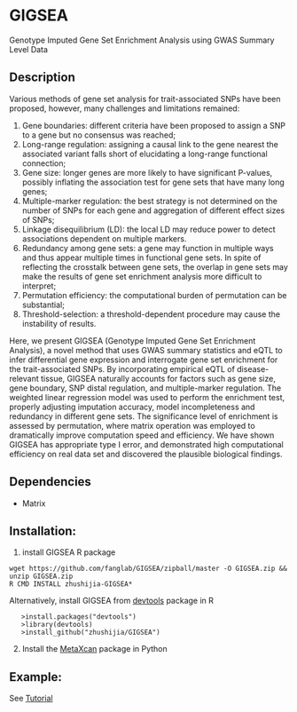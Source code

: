 # GIGSEA
Genotype Imputed Gene Set Enrichment Analysis using GWAS Summary Level Data

## Description
Various methods of gene set analysis for trait-associated SNPs have been proposed, however, many challenges and limitations remained: 
1. Gene boundaries: different criteria have been proposed to assign a SNP to a gene but no consensus was reached; 
2. Long-range regulation: assigning a causal link to the gene nearest the associated variant falls short of elucidating a long-range functional connection; 
3. Gene size: longer genes are more likely to have significant P-values, possibly inflating the association test for gene sets that have many long genes; 
4. Multiple-marker regulation: the best strategy is not determined on the number of SNPs for each gene and aggregation of different effect sizes of SNPs; 
5. Linkage disequilibrium (LD): the local LD may reduce power to detect associations dependent on multiple markers. 
6. Redundancy among gene sets: a gene may function in multiple ways and thus appear multiple times in functional gene sets. In spite of reflecting the crosstalk between gene sets, the overlap in gene sets may make the results of gene set enrichment analysis more difficult to interpret; 
7. Permutation efficiency: the computational burden of permutation can be substantial; 
8. Threshold-selection: a threshold-dependent procedure may cause the instability of results. 

Here, we present GIGSEA (Genotype Imputed Gene Set Enrichment Analysis), a novel method that uses GWAS summary statistics and eQTL to infer differential gene expression and interrogate gene set enrichment for the trait-associated SNPs. By incorporating empirical eQTL of disease-relevant tissue, GIGSEA naturally accounts for factors such as gene size, gene boundary, SNP distal regulation, and multiple-marker regulation. The weighted linear regression model was used to perform the enrichment test, properly adjusting imputation accuracy, model incompleteness and redundancy in different gene sets. The significance level of enrichment is assessed by permutation, where matrix operation was employed to dramatically improve computation speed and efficiency. We have shown GIGSEA has appropriate type I error, and demonstrated high computational efficiency on real data set and discovered the plausible biological findings. 


## Dependencies
-  Matrix

## Installation:
1. install GIGSEA R package
```
wget https://github.com/fanglab/GIGSEA/zipball/master -O GIGSEA.zip && unzip GIGSEA.zip 
R CMD INSTALL zhushijia-GIGSEA* 
```
Alternatively, install GIGSEA from [devtools](https://github.com/hadley/devtools) package in R
```
   >install.packages("devtools")
   >library(devtools) 
   >install_github("zhushijia/GIGSEA")
```
2. Install the [MetaXcan](https://github.com/hakyimlab/MetaXcan) package in Python


## Example:
  See [Tutorial](https://github.com/zhushijia/GIGSEA/blob/master/vignettes/GIGSEA_tutorial.Rmd)
